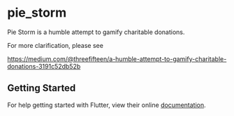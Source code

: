 # pie_storm

Pie Storm is a humble attempt to gamify charitable donations.

For more clarification, please see 

https://medium.com/@threefifteen/a-humble-attempt-to-gamify-charitable-donations-3191c52db52b

## Getting Started

For help getting started with Flutter, view their online
[documentation](https://flutter.io/).
